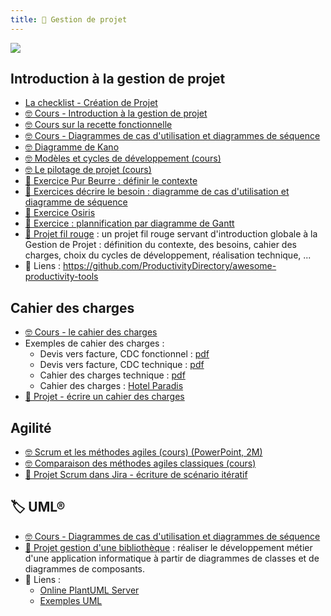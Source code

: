 ```yaml
---
title: 📅 Gestion de projet
---
```


![](@assets/undraw/undraw_scrum-board_uqku.svg)

## Introduction à la gestion de projet

- [La checklist - Création de Projet](/cours/gestion-projet/checklist-creation-projet)
- [🤓 Cours - Introduction à la gestion de projet](/cours/gestion-projet/intro-gestion-projet)
- [🤓 Cours sur la recette fonctionnelle](/cours/tests/methodo/cours-recette)
- [🤓 Cours - Diagrammes de cas d'utilisation et diagrammes de séquence](/cours/uml/use-case)
- [🤓 Diagramme de Kano](/cours/gestion-projet/cours-kano)
- [🤓 Modèles et cycles de développement (cours)](/cours/gestion-projet/modeles_dev)
- [🤓 Le pilotage de projet (cours)](/cours/gestion-projet/pilotage_projet-cours)
- [📝 Exercice Pur Beurre : définir le contexte](/cours/gestion-projet/exos/exo-pur-beurre)
- [📝 Exercices décrire le besoin : diagramme de cas d'utilisation et diagramme de séquence](/cours/gestion-projet/exos/exos-cas-utilisation-cas-sequence)
- [📝 Exercice Osiris](/cours/gestion-projet/exos/exo-contexte-osiris)
- [📝 Exercice : plannification par diagramme de Gantt](/cours/gestion-projet/exos/exo-gantt)
- [📌 Projet fil rouge](/cours/gestion-projet/exos/projet_fil_rouge) : un projet fil rouge servant d'introduction globale à la Gestion de Projet : définition du contexte, des besoins, cahier des charges, choix du cycles de développement, réalisation technique, ...
- 🔗 Liens : <https://github.com/ProductivityDirectory/awesome-productivity-tools>

## Cahier des charges

- [🤓 Cours - le cahier des charges](/cours/gestion-projet/cahier-charges/cahier_charges-cours)
- Exemples de cahier des charges :
  - Devis vers facture, CDC fonctionnel : [pdf](/cours/cahier-charges/dvf_fonctionnel.pdf)
  - Devis vers facture, CDC technique  : [pdf](/cours/cahier-charges/dvf_technique.pdf)
  - Cahier des charges technique : [pdf](/cours/cahier-charges/ex_t1.pdf)
  - Cahier des charges : [Hotel Paradis](https://docs.google.com/document/d/1k1kHGk7QgoY3-hMCi0CURhRDo0zMawqyDluuXvYmq5E)
- [📌 Projet - écrire un cahier des charges](/cours/gestion-projet/cahier-charges/projet-cdc)

## Agilité

- [🤓 Scrum et les méthodes agiles (cours) (PowerPoint, 2M)](/cours/scrum.pptx)
- [🤓 Comparaison des méthodes agiles classiques (cours)](/cours/gestion-projet/agile/comparaisons-agile)
- [📌 Projet Scrum dans Jira - écriture de scénario itératif](/cours/gestion-projet/agile/projet_jira)

## 🏷️ UML® 

- [🤓 Cours - Diagrammes de cas d'utilisation et diagrammes de séquence](/cours/gestion-projet/uml/use-case)
- [📌 Projet gestion d'une bibliothèque](/cours/gestion-projet/uml/tp-uml) : réaliser le développement métier d'une application informatique à partir de diagrammes de classes et de diagrammes de composants.
- 🔗 Liens :
  - [Online PlantUML Server](https://www.plantuml.com/plantuml/uml/SyfFKj2rKt3CoKnELR1Io4ZDoSa70000)
  - [Exemples UML](https://www.uml-diagrams.org/index-examples.html)
